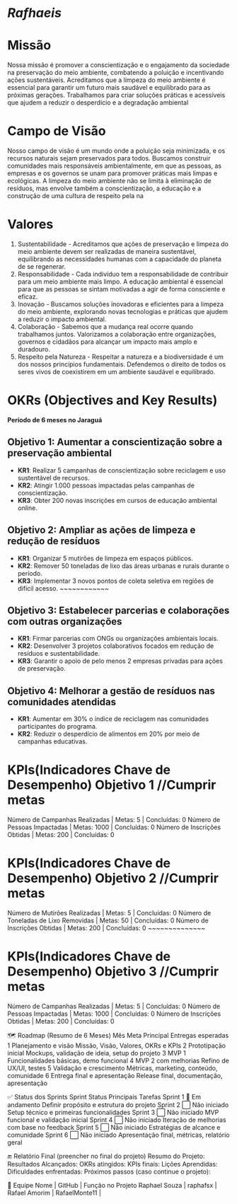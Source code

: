 # _Rafhaeis_

# Missão

Nossa missão é promover a conscientização e o engajamento da sociedade na preservação do meio ambiente, combatendo a poluição e incentivando ações sustentáveis. Acreditamos que a limpeza do meio ambiente é essencial para garantir um futuro mais saudável e equilibrado para as próximas gerações. Trabalhamos para criar soluções práticas e acessíveis que ajudem a reduzir o desperdício e a degradação ambiental

# Campo de Visão

Nosso campo de visão é um mundo onde a poluição seja minimizada, e os recursos naturais sejam preservados para todos. Buscamos construir comunidades mais responsáveis ambientalmente, em que as pessoas, as empresas e os governos se unam para promover práticas mais limpas e ecológicas. A limpeza do meio ambiente não se limita à eliminação de resíduos, mas envolve também a conscientização, a educação e a construção de uma cultura de respeito pela na

# Valores

1. Sustentabilidade - Acreditamos que ações de preservação e limpeza do meio ambiente devem ser realizadas de maneira sustentável, equilibrando as necessidades humanas com a capacidade do planeta de se regenerar.
2. Responsabilidade - Cada indivíduo tem a responsabilidade de contribuir para um meio ambiente mais limpo. A educação ambiental é essencial para que as pessoas se sintam motivadas a agir de forma consciente e eficaz.
3. Inovação - Buscamos soluções inovadoras e eficientes para a limpeza do meio ambiente, explorando novas tecnologias e práticas que ajudem a reduzir o impacto ambiental.
4. Colaboração - Sabemos que a mudança real ocorre quando trabalhamos juntos. Valorizamos a colaboração entre organizações, governos e cidadãos para alcançar um impacto mais amplo e duradouro.
5. Respeito pela Natureza - Respeitar a natureza e a biodiversidade é um dos nossos princípios fundamentais. Defendemos o direito de todos os seres vivos de coexistirem em um ambiente saudável e equilibrado.

# OKRs (Objectives and Key Results)
**Período de 6 meses no Jaraguá**

## Objetivo 1: Aumentar a conscientização sobre a preservação ambiental
- **KR1**: Realizar 5 campanhas de conscientização sobre reciclagem e uso sustentável de recursos.
- **KR2**: Atingir 1.000 pessoas impactadas pelas campanhas de conscientização.
- **KR3**: Obter 200 novas inscrições em cursos de educação ambiental online.

## Objetivo 2: Ampliar as ações de limpeza e redução de resíduos
- **KR1**: Organizar 5 mutirões de limpeza em espaços públicos.
- **KR2**: Remover 50 toneladas de lixo das áreas urbanas e rurais durante o período.
- **KR3**: Implementar 3 novos pontos de coleta seletiva em regiões de difícil acesso. ~~~~~~~~~~~~

## Objetivo 3: Estabelecer parcerias e colaborações com outras organizações
- **KR1**: Firmar parcerias com ONGs ou organizações ambientais locais.
- **KR2**: Desenvolver 3 projetos colaborativos focados em redução de resíduos e sustentabilidade.
- **KR3**: Garantir o apoio de pelo menos 2 empresas privadas para ações de preservação.

## Objetivo 4: Melhorar a gestão de resíduos nas comunidades atendidas
- **KR1**: Aumentar em 30% o índice de reciclagem nas comunidades participantes do programa.
- **KR2**: Reduzir o desperdício de alimentos em 20% por meio de campanhas educativas.

 # KPIs(Indicadores Chave de Desempenho) Objetivo 1  //Cumprir metas
Número de Campanhas Realizadas | Metas: 5 | Concluídas: 0
Número de Pessoas Impactadas | Metas: 1000 | Concluídas: 0
Número de Inscrições Obtidas | Metas: 200 | Concluídas: 0

 # KPIs(Indicadores Chave de Desempenho) Objetivo 2  //Cumprir metas
Número de Mutirões Realizadas | Metas: 5 | Concluídas: 0
Número de Toneladas de Lixo Removidas | Metas: 50 | Concluídas: 0
Número de Inscrições Obtidas | Metas: 200 | Concluídas: 0 ~~~~~~~~~~~~~~


 # KPIs(Indicadores Chave de Desempenho) Objetivo 3  //Cumprir metas
Número de Campanhas Realizadas | Metas: 5 | Concluídas: 0
Número de Pessoas Impactadas | Metas: 1000 | Concluídas: 0
Número de Inscrições Obtidas | Metas: 200 | Concluídas: 0

🗺️ Roadmap (Resumo de 6 Meses)
Mês	Meta Principal	Entregas esperadas
1	Planejamento e visão	Missão, Visão, Valores, OKRs e KPIs
2	Prototipação inicial	Mockups, validação de ideia, setup do projeto
3	MVP 1	Funcionalidades básicas, demo funcional
4	MVP 2 com melhorias	Refino de UX/UI, testes
5	Validação e crescimento	Métricas, marketing, conteúdo, comunidade
6	Entrega final e apresentação	Release final, documentação, apresentação

✅ Status dos Sprints
Sprint	Status	Principais Tarefas
Sprint 1	🔄 Em andamento	Definir propósito e estrutura do projeto
Sprint 2	⬜️ Não iniciado	Setup técnico e primeiras funcionalidades
Sprint 3	⬜️ Não iniciado	MVP funcional e validação inicial
Sprint 4	⬜️ Não iniciado	Iteração de melhorias com base no feedback
Sprint 5	⬜️ Não iniciado	Estratégias de alcance e comunidade
Sprint 6	⬜️ Não iniciado	Apresentação final, métricas, relatório geral

🔚 Relatório Final (preencher no final do projeto)
Resumo do Projeto:
Resultados Alcançados:
OKRs atingidos:
KPIs finais:
Lições Aprendidas:
Dificuldades enfrentadas:
Próximos passos (caso continue o projeto):

👥 Equipe
Nome	           | GitHub        |	Função no Projeto
Raphael Souza   | raphafsx      |
Rafael Amorim   | RafaelMonte11 |
